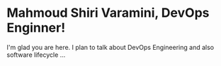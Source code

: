 # Mahmoud Shiri Varamini, DevOps Enginner!

I'm glad you are here. I plan to talk about DevOps Engineering and also software lifecycle ...
